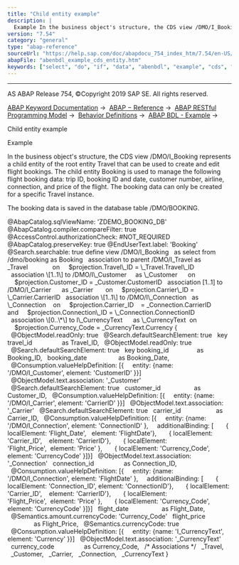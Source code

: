 ```yaml
---
title: "Child entity example"
description: |
  Example In the business object's structure, the CDS view /DMO/I_Booking represents a child entity of the root entity Travel that can be used to create and edit flight bookings. The child entity Booking is used to manage the following flight booking data: trip ID, booking ID and date, customer numbe
version: "7.54"
category: "general"
type: "abap-reference"
sourceUrl: "https://help.sap.com/doc/abapdocu_754_index_htm/7.54/en-US/abenbdl_example_cds_entity.htm"
abapFile: "abenbdl_example_cds_entity.htm"
keywords: ["select", "do", "if", "data", "abenbdl", "example", "cds", "entity"]
---
```


* * *

AS ABAP Release 754, ©Copyright 2019 SAP SE. All rights reserved.

[ABAP Keyword Documentation](https://help.sap.com/doc/abapdocu_754_index_htm/7.54/en-US/abenabap.htm) →  [ABAP − Reference](https://help.sap.com/doc/abapdocu_754_index_htm/7.54/en-US/abenabap_reference.htm) →  [ABAP RESTful Programming Model](https://help.sap.com/doc/abapdocu_754_index_htm/7.54/en-US/abenrestful_abap_programming.htm) →  [Behavior Definitions](https://help.sap.com/doc/abapdocu_754_index_htm/7.54/en-US/abenabap_behavior_definitions.htm) →  [ABAP BDL - Example](https://help.sap.com/doc/abapdocu_754_index_htm/7.54/en-US/abenbdl_example.htm) → 

Child entity example

Example

In the business object's structure, the CDS view /DMO/I\_Booking represents a child entity of the root entity Travel that can be used to create and edit flight bookings. The child entity Booking is used to manage the following flight booking data: trip ID, booking ID and date, customer number, airline, connection, and price of the flight. The booking data can only be created for a specific Travel instance.

The booking data is saved in the database table /DMO/BOOKING.

@AbapCatalog.sqlViewName: 'ZDEMO\_BOOKING\_DB'
@AbapCatalog.compiler.compareFilter: true
@AccessControl.authorizationCheck: #NOT\_REQUIRED
@AbapCatalog.preserveKey: true
@EndUserText.label: 'Booking'
@Search.searchable: true
define view /DMO/I\_Booking
  as select from /dmo/booking as Booking
  association to parent /DMO/I\_Travel as \_Travel              on
    $projection.Travel\_ID = \_Travel.Travel\_ID
  association \[1..1\] to /DMO/I\_Customer     as \_Customer      on
    $projection.Customer\_ID = \_Customer.CustomerID
  association \[1..1\] to /DMO/I\_Carrier      as \_Carrier       on
    $projection.Carrier\_ID = \_Carrier.CarrierID
  association \[1..1\] to /DMO/I\_Connection   as \_Connection    on
    $projection.Carrier\_ID    = \_Connection.CarrierID         and
    $projection.Connection\_ID = \_Connection.ConnectionID
  association \[0..\*\] to I\_CurrencyText      as \_CurrencyText  on
    $projection.Currency\_Code = \_CurrencyText.Currency
{
  @ObjectModel.readOnly: true
  @Search.defaultSearchElement: true
  key travel\_id                 as Travel\_ID,
  @ObjectModel.readOnly: true
  @Search.defaultSearchElement: true
  key booking\_id                as Booking\_ID,
  booking\_date                  as Booking\_Date,
  @Consumption.valueHelpDefinition: \[{
    entity: {name: '/DMO/I\_Customer', element: 'CustomerID' }}\]
  @ObjectModel.text.association: '\_Customer'
  @Search.defaultSearchElement: true
  customer\_id                   as Customer\_ID,
  @Consumption.valueHelpDefinition: \[{
    entity: {name: '/DMO/I\_Carrier', element: 'CarrierID' }}\]
  @ObjectModel.text.association: '\_Carrier'
  @Search.defaultSearchElement: true
  carrier\_id                    as Carrier\_ID,
  @Consumption.valueHelpDefinition: \[{
    entity: {name: '/DMO/I\_Connection', element: 'ConnectionID' },
    additionalBinding: \[
      { localElement: 'Flight\_Date',   element: 'FlightDate'},
      { localElement: 'Carrier\_ID',    element: 'CarrierID'},
      { localElement: 'Flight\_Price',  element: 'Price' },
      { localElement: 'Currency\_Code', element: 'CurrencyCode' }\]}\]
  @ObjectModel.text.association: '\_Connection'
  connection\_id                 as Connection\_ID,
  @Consumption.valueHelpDefinition: \[{
    entity: {name: '/DMO/I\_Connection', element: 'FlightDate' },
    additionalBinding: \[
      { localElement: 'Connection\_ID', element: 'ConnectionID'},
      { localElement: 'Carrier\_ID',    element: 'CarrierID'},
      { localElement: 'Flight\_Price',  element: 'Price' },
      { localElement: 'Currency\_Code', element: 'CurrencyCode' }\]}\]
  flight\_date                   as Flight\_Date,
  @Semantics.amount.currencyCode: 'Currency\_Code'
  flight\_price                  as Flight\_Price,
  @Semantics.currencyCode: true
  @Consumption.valueHelpDefinition: \[{
    entity: {name: 'I\_CurrencyText', element: 'Currency' }}\]
  @ObjectModel.text.association: '\_CurrencyText'
  currency\_code                 as Currency\_Code,
  /\* Associations \*/
  \_Travel,
  \_Customer,
  \_Carrier,
  \_Connection,
  \_CurrencyText
}